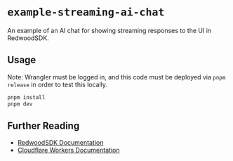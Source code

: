 # `example-streaming-ai-chat`

An example of an AI chat for showing streaming responses to the UI in RedwoodSDK.

## Usage

Note: Wrangler must be logged in, and this code must be deployed via `pnpm release` in order to test this locally.

```bash
pnpm install
pnpm dev
```

## Further Reading

- [RedwoodSDK Documentation](https://docs.rwsdk.com/)
- [Cloudflare Workers Documentation](https://developers.cloudflare.com/workers)
